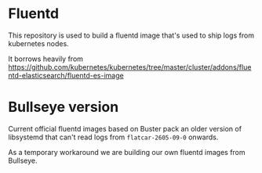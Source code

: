 # Fluentd

This repository is used to build a fluentd image that's used to ship logs from
kubernetes nodes.

It borrows heavily from
https://github.com/kubernetes/kubernetes/tree/master/cluster/addons/fluentd-elasticsearch/fluentd-es-image

# Bullseye version

Current official fluentd images based on Buster pack an older version of
libsystemd that can't read logs from `flatcar-2605-09-0` onwards.

As a temporary workaround we are building our own fluentd images from Bullseye.
